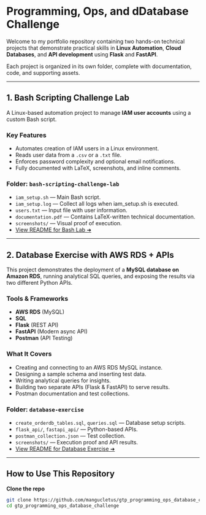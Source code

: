 # Programming, Ops, and dDatabase Challenge

Welcome to my portfolio repository containing two hands-on technical projects that demonstrate practical skills in **Linux Automation**, **Cloud Databases**, and **API development** using **Flask** and **FastAPI**.

Each project is organized in its own folder, complete with documentation, code, and supporting assets.

---

## 1. Bash Scripting Challenge Lab

A Linux-based automation project to manage **IAM user accounts** using a custom Bash script.

### Key Features

- Automates creation of IAM users in a Linux environment.
- Reads user data from a `.csv` or a `.txt` file.
- Enforces password complexity and optional email notifications.
- Fully documented with LaTeX, screenshots, and inline comments.

### Folder: `bash-scripting-challenge-lab`

- `iam_setup.sh` — Main Bash script.
- `iam_setup.log` — Collect all logs when iam_setup.sh is executed.
- `users.txt` — Input file with user information.
- `documentation.pdf` — Contains LaTeX-written technical documentation.
- `screenshots/` — Visual proof of execution.
- [View README for Bash Lab ➜](./bash_scripting_challenge_lab/README.md)

---

## 2. Database Exercise with AWS RDS + APIs

This project demonstrates the deployment of a **MySQL database on Amazon RDS**, running analytical SQL queries, and exposing the results via two different Python APIs.

### Tools & Frameworks

- **AWS RDS** (MySQL)
- **SQL**
- **Flask** (REST API)
- **FastAPI** (Modern async API)
- **Postman** (API Testing)

### What It Covers

- Creating and connecting to an AWS RDS MySQL instance.
- Designing a sample schema and inserting test data.
- Writing analytical queries for insights.
- Building two separate APIs (Flask & FastAPI) to serve results.
- Postman documentation and test collections.

### Folder: `database-exercise`

- `create_orderdb_tables.sql`, `queries.sql` — Database setup scripts.
- `flask_api/`, `fastapi_api/` — Python-based APIs.
- `postman_collection.json` — Test collection.
- `screenshots/` — Execution proof and API results.
- [View README for Database Exercise ➜](./database_exercise/README.md)

---

## How to Use This Repository

 **Clone the repo**  
   ```bash
   git clone https://github.com/mangucletus/gtp_programming_ops_database_challenge.git
   cd gtp_programming_ops_database_challenge
   ```



